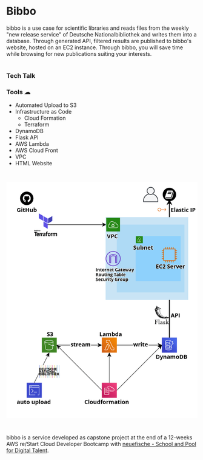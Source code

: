 # Bibbo

bibbo is a use case for scientific libraries and reads files from the weekly "new release service" of Deutsche Nationalbibliothek and writes them into a database. Through generated API, filtered results are published to bibbo's website, hosted on an EC2 instance. Through bibbo, you will save time while browsing for new publications suiting your interests.

#
### Tech Talk


### Tools ☁
- Automated Upload to S3
- Infrastructure as Code 
    - Cloud Formation
    - Terraform
- DynamoDB
- Flask API
- AWS Lambda 
- AWS Cloud Front
- VPC 
- HTML Website

#
![First Sketch](./screenshots/nora_bernhardt.png)
#
bibbo is a service developed as capstone project at the end of a 12-weeks AWS re/Start Cloud Developer Bootcamp with [neuefische - School and Pool for Digital Talent](https://www.neuefische.de/).

